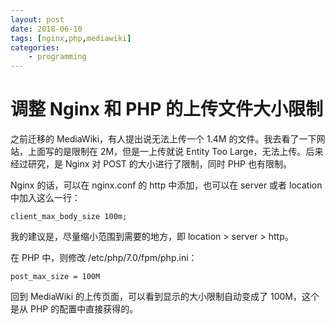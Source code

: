 ```yaml
---
layout: post
date: 2018-06-10
tags: [nginx,php,mediawiki]
categories:
    - programming
---
```


# 调整 Nginx 和 PHP 的上传文件大小限制

之前迁移的 MediaWiki，有人提出说无法上传一个 1.4M 的文件。我去看了一下网站，上面写的是限制在 2M，但是一上传就说 Entity Too Large，无法上传。后来经过研究，是 Nginx 对 POST 的大小进行了限制，同时 PHP 也有限制。

Nginx 的话，可以在 nginx.conf 的 http 中添加，也可以在 server 或者 location 中加入这么一行：

```
client_max_body_size 100m;
```

我的建议是，尽量缩小范围到需要的地方，即 location > server > http。

在 PHP 中，则修改 /etc/php/7.0/fpm/php.ini：

```
post_max_size = 100M
```

回到 MediaWiki 的上传页面，可以看到显示的大小限制自动变成了 100M，这个是从 PHP 的配置中直接获得的。
